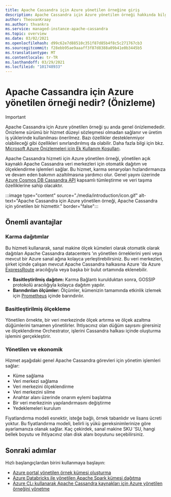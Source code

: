 ```yaml
---
title: Apache Cassandra için Azure yönetilen örneğine giriş
description: Apache Cassandra için Azure yönetilen örneği hakkında bilgi edinin. Bu hizmet, Azure 'da Apache Cassandra 'ın yerel açık kaynaklı örneklerinin dağıtımını ve ölçeğini yönetir.
author: TheovanKraay
ms.author: thvankra
ms.service: managed-instance-apache-cassandra
ms.topic: overview
ms.date: 03/02/2021
ms.openlocfilehash: d99c62e7d88510c351f87d85b4f8c5c271767cb3
ms.sourcegitcommit: f28ebb95ae9aaaff3f87d8388a09b41e0b3445b5
ms.translationtype: MT
ms.contentlocale: tr-TR
ms.lasthandoff: 03/29/2021
ms.locfileid: "101748933"
---
```

# <a name="what-is-azure-managed-instance-for-apache-cassandra-preview"></a>Apache Cassandra için Azure yönetilen örneği nedir? (Önizleme)

> [!IMPORTANT]
> Apache Cassandra için Azure yönetilen örneği şu anda genel önizlemededir.
> Önizleme sürümü bir hizmet düzeyi sözleşmesi olmadan sağlanır ve üretim iş yüklerinde kullanılması önerilmez. Bazı özellikler desteklenmiyor olabileceği gibi özellikleri sınırlandırılmış da olabilir.
> Daha fazla bilgi için bkz. [Microsoft Azure Önizlemeleri için Ek Kullanım Koşulları](https://azure.microsoft.com/support/legal/preview-supplemental-terms/).

Apache Cassandra hizmeti için Azure yönetilen örneği, yönetilen açık kaynaklı Apache Cassandra veri merkezleri için otomatik dağıtım ve ölçeklendirme işlemleri sağlar. Bu hizmet, karma senaryoları hızlandırmanıza ve devam eden bakımın azaltılmasına yardımcı olur. Genel yayını üzerinde [Azure Cosmos DB Cassandra API](../cosmos-db/cassandra-introduction.md) kapsamlı tümleştirme ve veri taşıma özelliklerine sahip olacaktır.

:::image type="content" source="./media/introduction/icon.gif" alt-text="Apache Cassandra için Azure yönetilen örneği, Apache Cassandra için yönetilen bir hizmettir." border="false":::

## <a name="key-benefits"></a>Önemli avantajlar

### <a name="hybrid-deployments"></a>Karma dağıtımlar

Bu hizmeti kullanarak, sanal makine ölçek kümeleri olarak otomatik olarak dağıtılan Apache Cassandra datacenters 'ın yönetilen örneklerini yeni veya mevcut bir Azure sanal ağına kolayca yerleştirebilirsiniz. Bu veri merkezleri, şirket içinde çalışan mevcut Apache Cassandra halkasına Azure 'da Azure [ExpressRoute](/azure/architecture/reference-architectures/hybrid-networking/expressroute) aracılığıyla veya başka bir bulut ortamında eklenebilir.

- **Basitleştirilmiş dağıtım:** Karma Bağlantı kurulduktan sonra, GOSSIP protokolü aracılığıyla kolayca dağıtım yapılır.
- **Barındırılan ölçümler:** Ölçümler, kümenizin tamamında etkinlik izlemek için [Prometheus](https://prometheus.io/docs/introduction/overview/) içinde barındırılır.

### <a name="simplified-scaling"></a>Basitleştirilmiş ölçekleme

Yönetilen örnekte, bir veri merkezinde ölçek artırma ve ölçek azaltma düğümlerini tamamen yönetilirler. İhtiyacınız olan düğüm sayısını girersiniz ve ölçeklendirme Orchestrator, işlerini Cassandra halkası içinde oluşturma işlemini gerçekleştirir.

### <a name="managed-and-cost-effective"></a>Yönetilen ve ekonomik

Hizmet aşağıdaki genel Apache Cassandra görevleri için yönetim işlemleri sağlar:

- Küme sağlama
- Veri merkezi sağlama
- Veri merkezini ölçeklendirme
- Veri merkezini silme
- Anahtar alanı üzerinde onarım eylemi başlatma
- Bir veri merkezinin yapılandırmasını değiştirme
- Yedeklemeleri kurulum

Fiyatlandırma modeli esnektir, isteğe bağlı, örnek tabanlıdır ve lisans ücreti yoktur. Bu fiyatlandırma modeli, belirli iş yükü gereksinimlerinize göre ayarlamanıza olanak sağlar. Kaç çekirdek, sanal makine SKU 'SU, hangi bellek boyutu ve ihtiyacınız olan disk alanı boyutunu seçebilirsiniz.

## <a name="next-steps"></a>Sonraki adımlar

Hızlı başlangıçlardan birini kullanmaya başlayın:

* [Azure portal yönetilen örnek kümesi oluşturma](create-cluster-portal.md)
* [Azure Databricks ile yönetilen Apache Spark kümesi dağıtma](deploy-cluster-databricks.md)
* [Azure CLı kullanarak Apache Cassandra kaynakları için Azure yönetilen örneğini yönetme](manage-resources-cli.md)
